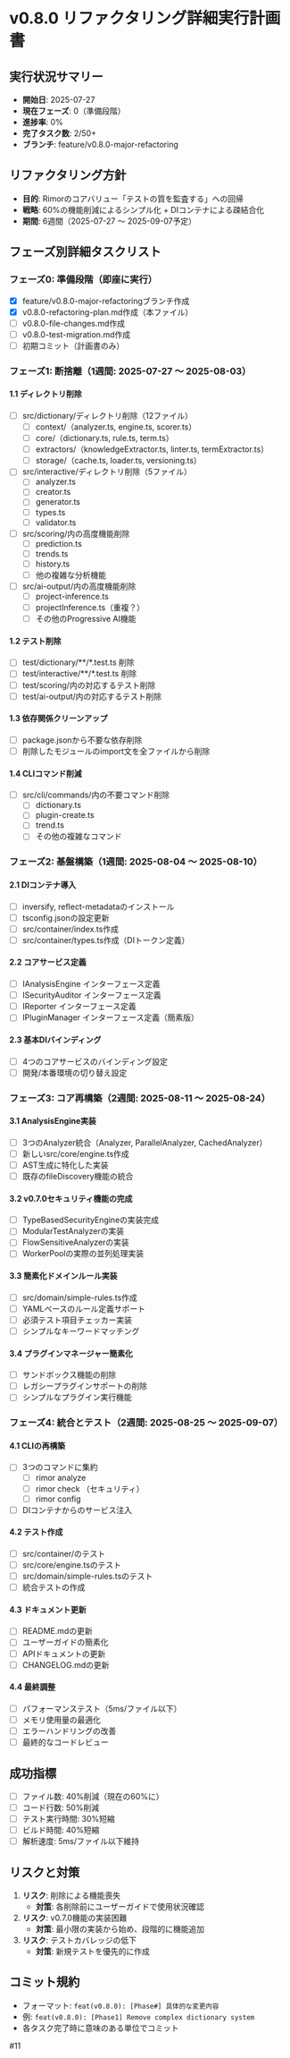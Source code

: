 # v0.8.0 リファクタリング詳細実行計画書

## 実行状況サマリー
- **開始日**: 2025-07-27
- **現在フェーズ**: 0（準備段階）
- **進捗率**: 0%
- **完了タスク数**: 2/50+
- **ブランチ**: feature/v0.8.0-major-refactoring

## リファクタリング方針
- **目的**: Rimorのコアバリュー「テストの質を監査する」への回帰
- **戦略**: 60%の機能削減によるシンプル化 + DIコンテナによる疎結合化
- **期間**: 6週間（2025-07-27 〜 2025-09-07予定）

## フェーズ別詳細タスクリスト

### フェーズ0: 準備段階（即座に実行）
- [x] feature/v0.8.0-major-refactoringブランチ作成
- [x] v0.8.0-refactoring-plan.md作成（本ファイル）
- [ ] v0.8.0-file-changes.md作成
- [ ] v0.8.0-test-migration.md作成
- [ ] 初期コミット（計画書のみ）

### フェーズ1: 断捨離（1週間: 2025-07-27 〜 2025-08-03）

#### 1.1 ディレクトリ削除
- [ ] src/dictionary/ディレクトリ削除（12ファイル）
  - [ ] context/（analyzer.ts, engine.ts, scorer.ts）
  - [ ] core/（dictionary.ts, rule.ts, term.ts）
  - [ ] extractors/（knowledgeExtractor.ts, linter.ts, termExtractor.ts）
  - [ ] storage/（cache.ts, loader.ts, versioning.ts）
- [ ] src/interactive/ディレクトリ削除（5ファイル）
  - [ ] analyzer.ts
  - [ ] creator.ts
  - [ ] generator.ts
  - [ ] types.ts
  - [ ] validator.ts
- [ ] src/scoring/内の高度機能削除
  - [ ] prediction.ts
  - [ ] trends.ts
  - [ ] history.ts
  - [ ] 他の複雑な分析機能
- [ ] src/ai-output/内の高度機能削除
  - [ ] project-inference.ts
  - [ ] projectInference.ts（重複？）
  - [ ] その他のProgressive AI機能

#### 1.2 テスト削除
- [ ] test/dictionary/**/*.test.ts 削除
- [ ] test/interactive/**/*.test.ts 削除
- [ ] test/scoring/内の対応するテスト削除
- [ ] test/ai-output/内の対応するテスト削除

#### 1.3 依存関係クリーンアップ
- [ ] package.jsonから不要な依存削除
- [ ] 削除したモジュールのimport文を全ファイルから削除

#### 1.4 CLIコマンド削減
- [ ] src/cli/commands/内の不要コマンド削除
  - [ ] dictionary.ts
  - [ ] plugin-create.ts
  - [ ] trend.ts
  - [ ] その他の複雑なコマンド

### フェーズ2: 基盤構築（1週間: 2025-08-04 〜 2025-08-10）

#### 2.1 DIコンテナ導入
- [ ] inversify, reflect-metadataのインストール
- [ ] tsconfig.jsonの設定更新
- [ ] src/container/index.ts作成
- [ ] src/container/types.ts作成（DIトークン定義）

#### 2.2 コアサービス定義
- [ ] IAnalysisEngine インターフェース定義
- [ ] ISecurityAuditor インターフェース定義
- [ ] IReporter インターフェース定義
- [ ] IPluginManager インターフェース定義（簡素版）

#### 2.3 基本DIバインディング
- [ ] 4つのコアサービスのバインディング設定
- [ ] 開発/本番環境の切り替え設定

### フェーズ3: コア再構築（2週間: 2025-08-11 〜 2025-08-24）

#### 3.1 AnalysisEngine実装
- [ ] 3つのAnalyzer統合（Analyzer, ParallelAnalyzer, CachedAnalyzer）
- [ ] 新しいsrc/core/engine.ts作成
- [ ] AST生成に特化した実装
- [ ] 既存のfileDiscovery機能の統合

#### 3.2 v0.7.0セキュリティ機能の完成
- [ ] TypeBasedSecurityEngineの実装完成
- [ ] ModularTestAnalyzerの実装
- [ ] FlowSensitiveAnalyzerの実装
- [ ] WorkerPoolの実際の並列処理実装

#### 3.3 簡素化ドメインルール実装
- [ ] src/domain/simple-rules.ts作成
- [ ] YAMLベースのルール定義サポート
- [ ] 必須テスト項目チェッカー実装
- [ ] シンプルなキーワードマッチング

#### 3.4 プラグインマネージャー簡素化
- [ ] サンドボックス機能の削除
- [ ] レガシープラグインサポートの削除
- [ ] シンプルなプラグイン実行機能

### フェーズ4: 統合とテスト（2週間: 2025-08-25 〜 2025-09-07）

#### 4.1 CLIの再構築
- [ ] 3つのコマンドに集約
  - [ ] rimor analyze <path>
  - [ ] rimor check <path>（セキュリティ）
  - [ ] rimor config
- [ ] DIコンテナからのサービス注入

#### 4.2 テスト作成
- [ ] src/container/のテスト
- [ ] src/core/engine.tsのテスト
- [ ] src/domain/simple-rules.tsのテスト
- [ ] 統合テストの作成

#### 4.3 ドキュメント更新
- [ ] README.mdの更新
- [ ] ユーザーガイドの簡素化
- [ ] APIドキュメントの更新
- [ ] CHANGELOG.mdの更新

#### 4.4 最終調整
- [ ] パフォーマンステスト（5ms/ファイル以下）
- [ ] メモリ使用量の最適化
- [ ] エラーハンドリングの改善
- [ ] 最終的なコードレビュー

## 成功指標
- [ ] ファイル数: 40%削減（現在の60%に）
- [ ] コード行数: 50%削減
- [ ] テスト実行時間: 30%短縮
- [ ] ビルド時間: 40%短縮
- [ ] 解析速度: 5ms/ファイル以下維持

## リスクと対策
1. **リスク**: 削除による機能喪失
   - **対策**: 各削除前にユーザーガイドで使用状況確認
2. **リスク**: v0.7.0機能の実装困難
   - **対策**: 最小限の実装から始め、段階的に機能追加
3. **リスク**: テストカバレッジの低下
   - **対策**: 新規テストを優先的に作成

## コミット規約
- フォーマット: `feat(v0.8.0): [Phase#] 具体的な変更内容`
- 例: `feat(v0.8.0): [Phase1] Remove complex dictionary system`
- 各タスク完了時に意味のある単位でコミット

#11